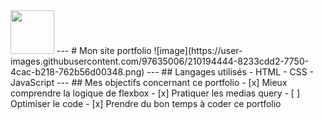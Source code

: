 <img src="https://user-images.githubusercontent.com/97635006/210298605-ec78ef10-b664-493f-88ae-e419f0abea13.png" width="70" height="70">
---
# Mon site portfolio
![image](https://user-images.githubusercontent.com/97635006/210194444-8233cdd2-7750-4cac-b218-762b56d00348.png)
---
## Langages utilisés
- HTML
- CSS
- JavaScript
---
## Mes objectifs concernant ce portfolio
- [x] Mieux comprendre la logique de flexbox
- [x] Pratiquer les medias query
- [ ] Optimiser le code
- [x] Prendre du bon temps à coder ce portfolio
